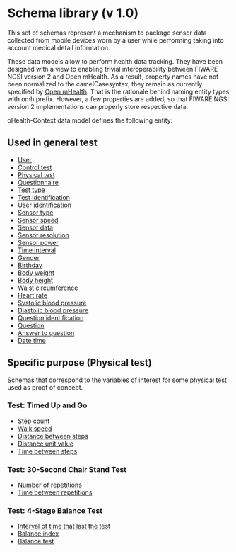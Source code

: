 # Schema library (v 1.0)

This set of schemas represent a mechanism to package sensor data collected from mobile devices worn by a user while performing taking into account medical detail information.

These data models allow to perform health data tracking. They have been designed with a view to enabling trivial interoperability between FIWARE NGSI version 2 and Open mHealth. As a result, property names have not been normalized to the camelCasesyntax, they remain as currently specified by [Open mHealth](http://www.openmhealth.org/). That is the rationale behind naming entity types with omh prefix. However, a few properties are added, so that FIWARE NGSI version 2 implementations can properly store respective data.

oHealth-Context data model defines the following entity:


## Used in general test
* [User](./User/user-1.x.json)
* [Control test](./ClinicalControl/control-test-1.x.json)
* [Physical test](./PhysicalTest/physical-test-1.x.json)
* [Questionnaire](./Questionnaire/questionnaire-1.x.json)
* [Test type](./dataType/test-type-1.x.json)
* [Test identification](./dataType/test-identification-1.x.json)
* [User identification](./dataType/user-identification-1.x.json)
* [Sensor type](./dataType/sensor-type-1.x.json)
* [Sensor speed](./dataType/sensor-speed-1.x.json)
* [Sensor data](./dataType/sensor-data-1.x.json)
* [Sensor resolution](./dataType/sensor-resolution-1.x.json)
* [Sensor power](./dataType/sensor-power-1.x.json)
* [Time interval](./dataType/time-interval-1.x.json)
* [Gender](./dataType/gender-1.x.json)
* [Birthday](./dataType/birthday-1.x.json)
* [Body weight](./dataType/body-weight-1.x.json)
* [Body height](./dataType/body-height-1.x.json)
* [Waist circumference](./dataType/waist-circumference-1.x.json)
* [Heart rate](./dataType/heart-rate-1.x.json)
* [Systolic blood pressure](./dataType/systolic-blood-pressure-1.x.json)
* [Diastolic blood pressure](./dataType/diastolic-blood-pressure-1.x.json)
* [Question identification](./dataType/question-identification-1.x.json)
* [Question](./dataType/question-1.x.json)
* [Answer to question](./dataType/answer-to-question-1.x.json)
* [Date time](./dataType/date-time-1.x.json)

## Specific purpose (Physical test)

Schemas that correspond to the variables of interest for some physical test used as proof of concept.

### Test: Timed Up and Go 
* [Step count](./dataType/step-count-1.x.json)
* [Walk speed](./dataType/walk-speed-1.x.json)
* [Distance between steps](./dataType/step-distance-1.x.json)
* [Distance unit value](./dataType/distance-unit-1.x.json)
* [Time between steps](./dataType/latency-1.x.json)

### Test: 30-Second Chair Stand Test
* [Number of repetitions](./dataType/repetitions-1.x.json)
* [Time between repetitions](./dataType/latency-1.x.json)

### Test: 4-Stage Balance Test
* [Interval of time that last the test](./duration-unit-value-1.x.json)
* [Balance index](./dataType/balance-index-1.x.json)
* [Balance test](./dataType/balance-test-1.x.json)